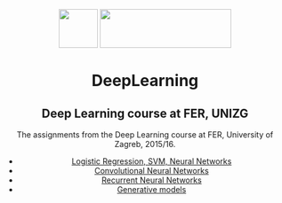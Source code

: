 <div style="text-align:center"> <img src="https://avatars2.githubusercontent.com/u/15658638?v=4&s=400" height=70 width="70">  <img src="https://jdrch.files.wordpress.com/2013/04/python_logo_and_wordmark-svg.png" height=70 width="236">                 

# DeepLearning
## Deep Learning course at FER, UNIZG

The assignments from the Deep Learning course at FER, University of Zagreb, 2015/16.

  - [Logistic Regression, SVM, Neural Networks](https://github.com/lukanovak93/DeepLearning/tree/master/lab_1)
  - [Convolutional Neural Networks](https://github.com/lukanovak93/DeepLearning/tree/master/lab_2)
  - [Recurrent Neural Networks](https://github.com/lukanovak93/DeepLearning/tree/master/lab_3)
  - [Generative models](https://github.com/lukanovak93/DeepLearning/tree/master/lab_4)
